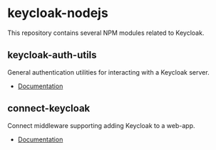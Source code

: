 # keycloak-nodejs

This repository contains several NPM modules related to Keycloak.

## keycloak-auth-utils

General authentication utilities for interacting with a Keycloak
server.

- [Documentation](http://keycloak.github.io/keycloak-nodejs/auth-utils/)

## connect-keycloak

Connect middleware supporting adding Keycloak to a web-app.

- [Documentation](http://keycloak.github.io/keycloak-nodejs/connect/)
